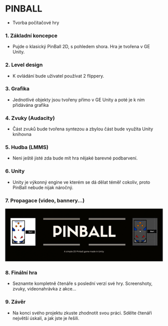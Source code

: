 # PINBALL

- Tvorba počítačové hry

### 1. Základní koncepce

- Pujde o klasický PinBall 2D, s pohledem shora. Hra je tvořena v GE Unity.

### 2. Level design

- K ovládání bude uživatel používat 2 flippery. 


### 3. Grafika

- Jednotlivé objekty jsou tvořeny přímo v GE Unity a poté je k nim přidávána grafika

### 4. Zvuky (Audacity)

- Část zvuků bude tvořena syntezou a zbylou část bude využita Unity knihovna

### 5. Hudba (LMMS)

- Neni ještě jisté zda bude mít hra nějaké barevné podbarvení.


### 6. Unity

- Unity je výkonný engine ve kterém se dá dělat téměř cokoliv, proto PinBall nebude nijak náročný. 

### 7. Propagace (video, bannery…)

![Banner](Imgs/Banner.png)

### 8. Finální hra

- Seznamte kompletně čtenáře s poslední verzí své hry. Screenshoty, zvuky, videonahrávka z akce…

### 9. Závěr

- Na konci svého projektu zkuste zhodnotit svou práci. Sdělte čtenáři největší úskalí, a jak jste je řešili.
